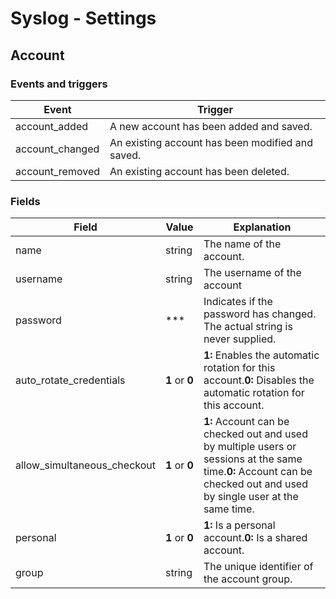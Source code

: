 # Syslog - Settings

## **Account**

### **Events and triggers**

| **Event** | **Trigger** |
| --- | --- |
| account_added | A new account has been added and saved. |
| account_changed | An existing account has been modified and saved. |
| account_removed | An existing account has been deleted. |

### **Fields**

| **Field** | **Value** | **Explanation** |
| --- | --- | --- |
| name | string | The name of the account. |
| username | string | The username of the account |
| password | *** | Indicates if the password has changed. The actual string is never supplied. |
| auto_rotate_credentials | **1** or **0** | **1:** Enables the automatic rotation for this account.**0:** Disables the automatic rotation for this account. |
| allow_simultaneous_checkout | **1** or **0** | **1:** Account can be checked out and used by multiple users or sessions at the same time.**0:** Account can be checked out and used by single user at the same time. |
| personal | **1** or **0** | **1:** Is a personal account.**0:** Is a shared account. |
| group | string | The unique identifier of the account group. |

